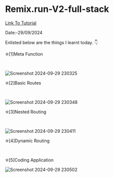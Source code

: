# Remix.run-V2-full-stack


<a href = "https://www.youtube.com/watch?v=Z_33-pco_aA"> Link To Tutorial </a>
<br>

Date:-29/09/2024 
<br>

Enlisted below are the things I learnt today. 👇
<br>


✮[1]Meta Function

<br>

![Screenshot 2024-09-29 230325](https://github.com/user-attachments/assets/b85a99aa-fcff-4f13-8cc4-cf53a79946cb)

✮[2]Basic Routes

<br>


![Screenshot 2024-09-29 230348](https://github.com/user-attachments/assets/810a7f2f-996f-4e02-853b-aa2bbb4c4beb)


✮[3]Nested Routing

<br>

![Screenshot 2024-09-29 230411](https://github.com/user-attachments/assets/db3b6a8e-c982-4e8c-82f2-5526134a0d0e)


✮[4]Dynamic Routing

<br>


✮[5]Coding Application

![Screenshot 2024-09-29 230502](https://github.com/user-attachments/assets/47383489-12ef-4874-bbe7-4fe5c9298879)

